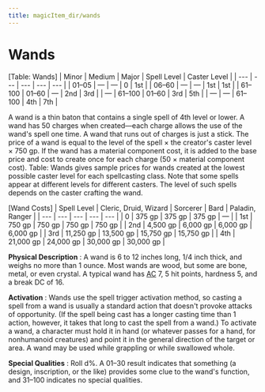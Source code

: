 ```yaml
---
title: magicItem_dir/wands
---
```

# Wands

[Table: Wands]
| Minor | Medium | Major | Spell Level | Caster Level |
| --- | --- | --- | --- | --- |
| 01–05 | — | — | 0 | 1st |
| 06–60 | — | — | 1st | 1st |
| 61–100 | 01–60 | — | 2nd | 3rd |
| — | 61–100 | 01–60 | 3rd | 5th |
| — | — | 61–100 | 4th | 7th |

A wand is a thin baton that contains a single spell of 4th level or lower. A wand has 50 charges when created—each charge allows the use of the wand's spell one time. A wand that runs out of charges is just a stick. The price of a wand is equal to the level of the spell × the creator's caster level × 750 gp. If the wand has a material component cost, it is added to the base price and cost to create once for each charge (50 × material component cost). Table: Wands gives sample prices for wands created at the lowest possible caster level for each spellcasting class. Note that some spells appear at different levels for different casters. The level of such spells depends on the caster crafting the wand.

[Wand Costs]
| Spell Level | Cleric, Druid, Wizard | Sorcerer | Bard | Paladin, Ranger |
| --- | --- | --- | --- | --- |
| 0 | 375 gp | 375 gp | 375 gp | — |
| 1st | 750 gp | 750 gp | 750 gp | 750 gp |
| 2nd | 4,500 gp | 6,000 gp | 6,000 gp | 6,000 gp |
| 3rd | 11,250 gp | 13,500 gp | 15,750 gp | 15,750 gp |
| 4th | 21,000 gp | 24,000 gp | 30,000 gp | 30,000 gp |

**Physical Description** : A wand is 6 to 12 inches long, 1/4 inch thick, and weighs no more than 1 ounce. Most wands are wood, but some are bone, metal, or even crystal. A typical wand has [AC](../combat#_armor-class) 7, 5 hit points, hardness 5, and a break DC of 16.

**Activation** : Wands use the spell trigger activation method, so casting a spell from a wand is usually a standard action that doesn't provoke attacks of opportunity. (If the spell being cast has a longer casting time than 1 action, however, it takes that long to cast the spell from a wand.) To activate a wand, a character must hold it in hand (or whatever passes for a hand, for nonhumanoid creatures) and point it in the general direction of the target or area. A wand may be used while grappling or while swallowed whole.

**Special Qualities** : Roll d%. A 01–30 result indicates that something (a design, inscription, or the like) provides some clue to the wand's function, and 31–100 indicates no special qualities.

